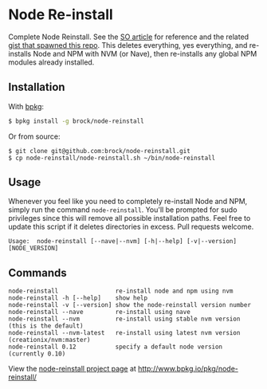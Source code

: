 # Node Re-install

Complete Node Reinstall. See the [SO article](http://stackoverflow.com/a/11178106/2083544) for reference and the related [gist that spawned this repo](https://gist.github.com/brock/5b1b70590e1171c4ab54). This deletes everything, yes everything, and re-installs Node and NPM with NVM (or Nave), then re-installs any global NPM modules already installed.

## Installation

With [bpkg](https://github.com/bpkg/bpkg):

```sh
$ bpkg install -g brock/node-reinstall
```

Or from source:

```
$ git clone git@github.com:brock/node-reinstall.git
$ cp node-reinstall/node-reinstall.sh ~/bin/node-reinstall
```

## Usage

Whenever you feel like you need to completely re-install Node and NPM, simply run the command `node-reinstall`. You'll be prompted for sudo privileges since this will remove all possible installation paths. Feel free to update this script if it deletes directories in excess. Pull requests welcome.


    Usage:  node-reinstall [--nave|--nvm] [-h|--help] [-v|--version] [NODE_VERSION]

## Commands

	node-reinstall                re-install node and npm using nvm
	node-reinstall -h [--help]    show help
	node-reinstall -v [--version] show the node-reinstall version number
	node-reinstall --nave         re-install using nave
	node-reinstall --nvm          re-install using stable nvm version (this is the default)
	node-reinstall --nvm-latest   re-install using latest nvm version (creationix/nvm:master)
	node-reinstall 0.12           specify a default node version (currently 0.10)

View the [node-reinstall project page](http://www.bpkg.io/pkg/node-reinstall/) at http://www.bpkg.io/pkg/node-reinstall/
